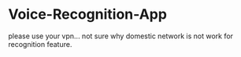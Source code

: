 # Voice-Recognition-App
please use your vpn... not sure why domestic network is not work for recognition feature.
